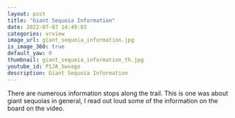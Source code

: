 ```yaml
---
layout: post
title: "Giant Sequoia Information"
date: 2022-07-07 14:49:03
categories: vrview
image_url: giant_sequoia_information.jpg
is_image_360: true
default_yaw: 0
thumbnail: giant_sequoia_information_th.jpg
youtube_id: P1JA_Swvago
description: Giant Sequoia Information
---
```

There are numerous information stops along the trail. This is one was about giant sequoias in general, I read out loud some of the information on the board on the video.